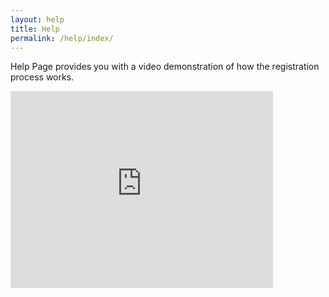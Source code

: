 ```yaml
---
layout: help
title: Help
permalink: /help/index/
---
```


Help Page provides you with a video demonstration of how the registration process works.

<iframe width="420" height="315" src="https://www.youtube.com/watch?v=iWowJBRMtpc" frameborder="0" allowfullscreen></iframe>